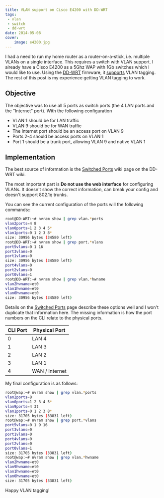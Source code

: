 ```yaml
---
title: VLAN support on Cisco E4200 with DD-WRT
tags: 
 - vlan
 - switch
 - dd-wrt
date: 2014-05-08
cover:
    image: e4200.jpg
---
```


I had a need to run my home router as a router-on-a-stick, i.e. multiple VLANs on a single interface. This requires a switch with VLAN support. I already have a Cisco E4200 as a 5Ghz WAP with 1Gb switches which I would like to use. Using the [DD-WRT](http://www.dd-wrt.com/) firmware, it [supports](http://www.dd-wrt.com/wiki/index.php/VLAN_Support) VLAN tagging. The rest of this post is my experience getting VLAN tagging to work.


## Objective

The objective was to use all 5 ports as switch ports (the 4 LAN ports and the "Internet" port). With the following configuration

* VLAN 1 should be for LAN traffic
* VLAN 9 should be for WAN traffic
* The Internet port should be an access port on VLAN 9
* Ports 2-4 should be access ports on VLAN 1
* Port 1 should be a trunk port, allowing VLAN 9 and native VLAN 1

## Implementation

The best source of information is the [Switched Ports](http://www.dd-wrt.com/wiki/index.php/Switched_Ports) wiki page on the DD-WRT wiki.

The most important part is **Do not use the web interface** for configuring VLANs. It doesn't show the correct information, can break your config and doesn't support 802.1q trunks.

You can see the current configuration of the ports will the following commands::

```bash
root@DD-WRT:~# nvram show | grep vlan.*ports
vlan2ports=4 8
vlan0ports=1 2 3 4 5*
vlan1ports=0 1 2 3 8*
size: 30956 bytes (34580 left)
root@DD-WRT:~# nvram show | grep port.*vlans
port5vlans=0 1 16
port3vlans=0
port1vlans=0
size: 30956 bytes (34580 left)
port4vlans=0
port2vlans=0
port0vlans=1
root@DD-WRT:~# nvram show | grep vlan.*hwname
vlan2hwname=et0
vlan1hwname=et0
vlan0hwname=et0
size: 30956 bytes (34580 left)
```

Details on the [Switched Ports](http://www.dd-wrt.com/wiki/index.php/Switched_Ports) page describe these options well and I won't duplicate that information here. The missing information is how the port numbers on the CLI relate to the physical ports.

| CLI Port | Physical Port  |
| -------- | -------------- |
| 0        | LAN 4          |
| 1        | LAN 3          |
| 2        | LAN 2          |
| 3        | LAN 1          |
| 4        | WAN / Internet |


My final configuration is as follows:

```bash
root@wap:~# nvram show | grep vlan.*ports
vlan2ports=8
vlan0ports=1 2 3 4 5*
vlan9ports=4 3t
vlan1ports=0 1 2 3 8*
size: 31705 bytes (33831 left)
root@wap:~# nvram show | grep port.*vlans
port5vlans=0 1 9 16
port3vlans=0
port1vlans=0
port4vlans=0
port2vlans=0
port0vlans=1
size: 31705 bytes (33831 left)
root@wap:~# nvram show | grep vlan.*hwname
vlan2hwname=et0
vlan9hwname=et0
vlan1hwname=et0
vlan0hwname=et0
size: 31705 bytes (33831 left)
```

Happy VLAN tagging!
